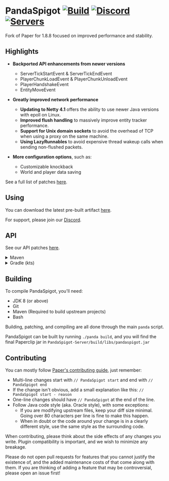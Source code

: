 # PandaSpigot [![Build](https://img.shields.io/github/workflow/status/hpfxd/PandaSpigot/Build/master?label=Build)](https://github.com/hpfxd/PandaSpigot/actions/workflows/build.yml) [![Discord](https://img.shields.io/discord/1048733138655924274?label=Discord)](https://discord.gg/m6vCCX6Hvr) [![Servers](https://img.shields.io/bstats/servers/15154?label=Servers)](https://bstats.org/plugin/bukkit/PandaSpigot/15154)
Fork of Paper for 1.8.8 focused on improved performance and stability.

## Highlights
- **Backported API enhancements from newer versions**
    - ServerTickStartEvent & ServerTickEndEvent
    - PlayerChunkLoadEvent & PlayerChunkUnloadEvent
    - PlayerHandshakeEvent
    - EntityMoveEvent

- **Greatly improved network performance**
    - **Updating to Netty 4.1** offers the ability to use newer Java versions with epoll on Linux.
    - **Improved flush handling** to massively improve entity tracker performance.
    - **Support for Unix domain sockets** to avoid the overhead of TCP when using a proxy on the same machine.
    - **Using LazyRunnables** to avoid expensive thread wakeup calls when sending non-flushed packets.

- **More configuration options**, such as:
    - Customizable knockback
    - World and player data saving

See a full list of patches [here](./patches/).

## Using
You can download the latest pre-built artifact [here](https://nightly.link/hpfxd/PandaSpigot/workflows/build/master/Server%20JAR.zip).

For support, please join our [Discord](https://discord.gg/m6vCCX6Hvr).

## API
See our API patches [here](./patches/api/).
<details>
<summary>Maven</summary>

```xml
<repositories>
    <repository>
        <id>hpfxd-repo</id>
        <url>https://repo.hpfxd.com/releases/</url>
    </repository>
</repositories>

<dependencies>
    <dependency>
        <groupId>com.hpfxd.pandaspigot</groupId>
        <artifactId>pandaspigot-api</artifactId>
        <version>1.8.8-R0.1-SNAPSHOT</version>
        <scope>provided</scope>
    </dependency>
</dependencies>
```
</details>

<details>
<summary>Gradle (kts)</summary>

```kotlin
repositories {
    mavenCentral()
    maven(url = "https://repo.hpfxd.com/releases/")
}

dependencies {
    compileOnly("com.hpfxd.pandaspigot:pandaspigot-api:1.8.8-R0.1-SNAPSHOT")
}
```
</details>

## Building
To compile PandaSpigot, you'll need:
- JDK 8 (or above)
- Git
- Maven (Required to build upstream projects)
- Bash

Building, patching, and compiling are all done through the main `panda` script.

PandaSpigot can be built by running `./panda build`, and you will find the final Paperclip jar in `PandaSpigot-Server/build/libs/pandaspigot.jar`

## Contributing
You can mostly follow [Paper's contributing guide](https://github.com/PaperMC/Paper/blob/ver/1.16.5/CONTRIBUTING.md), just remember:
- Multi-line changes start with `// PandaSpigot start` and end with `// PandaSpigot end`
- If the change isn't obvious, add a small explanation like this: `// PandaSpigot start - reason`
- One-line changes should have `// PandaSpigot` at the end of the line.
- Follow Java code style (aka. Oracle style), with some exceptions:
  - If you are modifying upstream files, keep your diff size minimal. Going over 80 characters per line is fine to make this happen.
  - When in doubt or the code around your change is in a clearly different style, use the same style as the surrounding code.

When contributing, please think about the side effects of any changes you write.
Plugin compatibility is important, and we wish to minimize any breakage.

Please do not open pull requests for features that you cannot justify the existence of,
and the added maintenance costs of that come along with them. If you are thinking of
adding a feature that may be controversial, please open an issue first!

